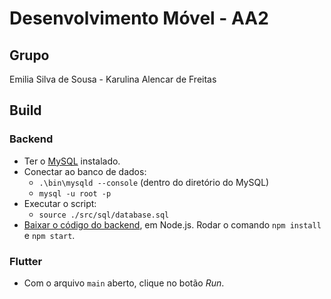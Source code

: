 # Desenvolvimento Móvel - AA2

## Grupo
Emilia Silva de Sousa - Karulina Alencar de Freitas

## Build

### Backend
- Ter o [MySQL](https://github.com/dlucredio/cursoweb2/blob/main/react/instalandoMySqlNoWindows.md) instalado.
- Conectar ao banco de dados:
  - `.\bin\mysqld --console` (dentro do diretório do MySQL)
  - `mysql -u root -p`
- Executar o script:
  - `source ./src/sql/database.sql`
- [Baixar o código do backend](https://github.com/karolalencar/backend-desenvolvimento-movel), em Node.js. Rodar o comando `npm install` e `npm start`.

### Flutter
- Com o arquivo `main` aberto, clique no botão *Run*.

 
 
